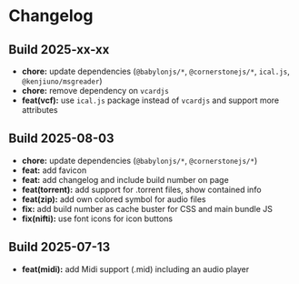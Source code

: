 # Changelog


## Build 2025-xx-xx

* **chore:** update dependencies (`@babylonjs/*`, `@cornerstonejs/*`, `ical.js`, `@kenjiuno/msgreader`)
* **chore:** remove dependency on `vcardjs`
* **feat(vcf):** use `ical.js` package instead of `vcardjs` and support more attributes


## Build 2025-08-03

* **chore:** update dependencies (`@babylonjs/*`, `@cornerstonejs/*`)
* **feat:** add favicon
* **feat:** add changelog and include build number on page
* **feat(torrent):** add support for .torrent files, show contained info
* **feat(zip):** add own colored symbol for audio files
* **fix:** add build number as cache buster for CSS and main bundle JS
* **fix(nifti):** use font icons for icon buttons


## Build 2025-07-13

* **feat(midi):** add Midi support (.mid) including an audio player

